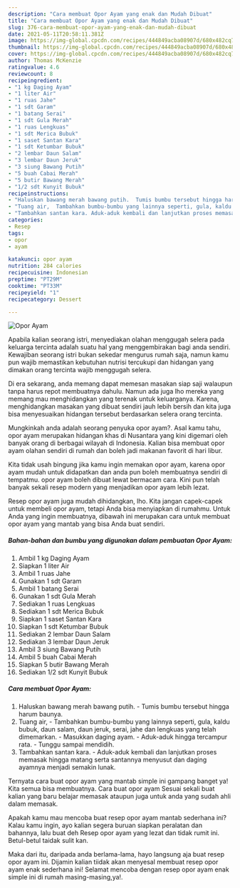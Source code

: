 ```yaml
---
description: "Cara membuat Opor Ayam yang enak dan Mudah Dibuat"
title: "Cara membuat Opor Ayam yang enak dan Mudah Dibuat"
slug: 376-cara-membuat-opor-ayam-yang-enak-dan-mudah-dibuat
date: 2021-05-11T20:58:11.381Z
image: https://img-global.cpcdn.com/recipes/444849acba08907d/680x482cq70/opor-ayam-foto-resep-utama.jpg
thumbnail: https://img-global.cpcdn.com/recipes/444849acba08907d/680x482cq70/opor-ayam-foto-resep-utama.jpg
cover: https://img-global.cpcdn.com/recipes/444849acba08907d/680x482cq70/opor-ayam-foto-resep-utama.jpg
author: Thomas McKenzie
ratingvalue: 4.6
reviewcount: 8
recipeingredient:
- "1 kg Daging Ayam"
- "1 liter Air"
- "1 ruas Jahe"
- "1 sdt Garam"
- "1 batang Serai"
- "1 sdt Gula Merah"
- "1 ruas Lengkuas"
- "1 sdt Merica Bubuk"
- "1 saset Santan Kara"
- "1 sdt Ketumbar Bubuk"
- "2 lembar Daun Salam"
- "3 lembar Daun Jeruk"
- "3 siung Bawang Putih"
- "5 buah Cabai Merah"
- "5 butir Bawang Merah"
- "1/2 sdt Kunyit Bubuk"
recipeinstructions:
- "Haluskan bawang merah bawang putih.  Tumis bumbu tersebut hingga harum baunya."
- "Tuang air,  Tambahkan bumbu-bumbu yang lainnya seperti, gula, kaldu bubuk, daun salam, daun jeruk, serai, jahe dan lengkuas yang telah dimemarkan.  Masukkan daging ayam. Aduk-aduk hingga tercampur rata. Tunggu sampai mendidih."
- "Tambahkan santan kara. Aduk-aduk kembali dan lanjutkan proses memasak hingga matang serta santannya menyusut dan daging ayamnya menjadi semakin lunak."
categories:
- Resep
tags:
- opor
- ayam

katakunci: opor ayam 
nutrition: 284 calories
recipecuisine: Indonesian
preptime: "PT29M"
cooktime: "PT33M"
recipeyield: "1"
recipecategory: Dessert

---
```



![Opor Ayam](https://img-global.cpcdn.com/recipes/444849acba08907d/680x482cq70/opor-ayam-foto-resep-utama.jpg)

Apabila kalian seorang istri, menyediakan olahan menggugah selera pada keluarga tercinta adalah suatu hal yang menggembirakan bagi anda sendiri. Kewajiban seorang istri bukan sekedar mengurus rumah saja, namun kamu pun wajib memastikan kebutuhan nutrisi tercukupi dan hidangan yang dimakan orang tercinta wajib menggugah selera.

Di era  sekarang, anda memang dapat memesan masakan siap saji walaupun tanpa harus repot membuatnya dahulu. Namun ada juga lho mereka yang memang mau menghidangkan yang terenak untuk keluarganya. Karena, menghidangkan masakan yang dibuat sendiri jauh lebih bersih dan kita juga bisa menyesuaikan hidangan tersebut berdasarkan selera orang tercinta. 



Mungkinkah anda adalah seorang penyuka opor ayam?. Asal kamu tahu, opor ayam merupakan hidangan khas di Nusantara yang kini digemari oleh banyak orang di berbagai wilayah di Indonesia. Kalian bisa membuat opor ayam olahan sendiri di rumah dan boleh jadi makanan favorit di hari libur.

Kita tidak usah bingung jika kamu ingin memakan opor ayam, karena opor ayam mudah untuk didapatkan dan anda pun boleh membuatnya sendiri di tempatmu. opor ayam boleh dibuat lewat bermacam cara. Kini pun telah banyak sekali resep modern yang menjadikan opor ayam lebih lezat.

Resep opor ayam juga mudah dihidangkan, lho. Kita jangan capek-capek untuk membeli opor ayam, tetapi Anda bisa menyiapkan di rumahmu. Untuk Anda yang ingin membuatnya, dibawah ini merupakan cara untuk membuat opor ayam yang mantab yang bisa Anda buat sendiri.

<!--inarticleads1-->

##### Bahan-bahan dan bumbu yang digunakan dalam pembuatan Opor Ayam:

1. Ambil 1 kg Daging Ayam
1. Siapkan 1 liter Air
1. Ambil 1 ruas Jahe
1. Gunakan 1 sdt Garam
1. Ambil 1 batang Serai
1. Gunakan 1 sdt Gula Merah
1. Sediakan 1 ruas Lengkuas
1. Sediakan 1 sdt Merica Bubuk
1. Siapkan 1 saset Santan Kara
1. Siapkan 1 sdt Ketumbar Bubuk
1. Sediakan 2 lembar Daun Salam
1. Sediakan 3 lembar Daun Jeruk
1. Ambil 3 siung Bawang Putih
1. Ambil 5 buah Cabai Merah
1. Siapkan 5 butir Bawang Merah
1. Sediakan 1/2 sdt Kunyit Bubuk




<!--inarticleads2-->

##### Cara membuat Opor Ayam:

1. Haluskan bawang merah bawang putih.  - Tumis bumbu tersebut hingga harum baunya.
1. Tuang air,  - Tambahkan bumbu-bumbu yang lainnya seperti, gula, kaldu bubuk, daun salam, daun jeruk, serai, jahe dan lengkuas yang telah dimemarkan.  - Masukkan daging ayam. - Aduk-aduk hingga tercampur rata. - Tunggu sampai mendidih.
1. Tambahkan santan kara. - Aduk-aduk kembali dan lanjutkan proses memasak hingga matang serta santannya menyusut dan daging ayamnya menjadi semakin lunak.




Ternyata cara buat opor ayam yang mantab simple ini gampang banget ya! Kita semua bisa membuatnya. Cara buat opor ayam Sesuai sekali buat kalian yang baru belajar memasak ataupun juga untuk anda yang sudah ahli dalam memasak.

Apakah kamu mau mencoba buat resep opor ayam mantab sederhana ini? Kalau kamu ingin, ayo kalian segera buruan siapkan peralatan dan bahannya, lalu buat deh Resep opor ayam yang lezat dan tidak rumit ini. Betul-betul taidak sulit kan. 

Maka dari itu, daripada anda berlama-lama, hayo langsung aja buat resep opor ayam ini. Dijamin kalian tiidak akan menyesal membuat resep opor ayam enak sederhana ini! Selamat mencoba dengan resep opor ayam enak simple ini di rumah masing-masing,ya!.

